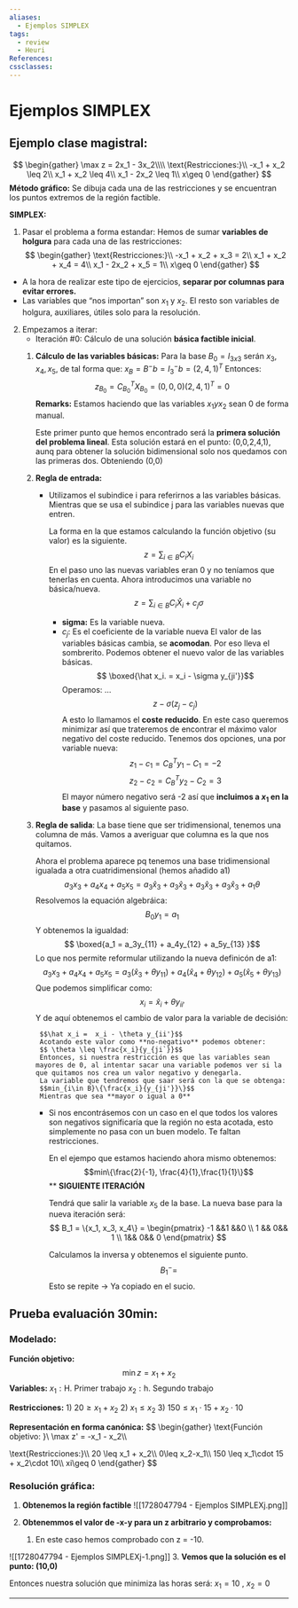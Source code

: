 ```yaml
---
aliases:
  - Ejemplos SIMPLEX
tags:
  - review
  - Heuri
References: 
cssclasses:
---
```

# Ejemplos SIMPLEX
## Ejemplo clase magistral:

$$
\begin{gather}
\max z = 2x_1 - 3x_2\\\\
\text{Restricciones:}\\
-x_1 + x_2 \leq 2\\
x_1 + x_2 \leq 4\\
x_1 - 2x_2 \leq 1\\
x\geq 0
\end{gather}
$$
**Método gráfico:**
Se dibuja cada una de las restricciones y se encuentran los puntos extremos de la región factible. 

**SIMPLEX:**
1. Pasar el problema a forma estandar: Hemos de sumar **variables de holgura** para cada una de las restricciones:
$$
\begin{gather}
\text{Restricciones:}\\
-x_1 + x_2 + x_3 = 2\\
x_1 + x_2 +  x_4 = 4\\
x_1 - 2x_2 + x_5 = 1\\
x\geq 0
\end{gather}
$$
+ A la hora de realizar este tipo de ejercicios, **separar por columnas para evitar errores.**
+ Las variables que “nos importan” son $x_1$ y $x_2$. El resto son variables de holgura, auxiliares, útiles solo para la resolución.

2. Empezamos a iterar:
	+ Iteración #0: Cálculo de una solución **básica factible inicial**. 
	1. **Cálculo de las variables básicas:** Para la base $B_0 = I_{3x3}$  serán $x_3, x_4, x_5$, de tal forma que: $x_B = B^-b = I_3^-b = (2,4,1)^T$
		Entonces: 
		$$ z_{B_0} = C_{B_0}^T X_{B_0} = (0,0,0)(2,4,1)^T = 0$$
		**Remarks:** Estamos haciendo que las variables $x_1 y x_2$ sean 0 de forma manual. 

		Este primer punto que hemos encontrado será la **primera solución del problema lineal**. Esta solución estará en el punto: (0,0,2,4,1), aunq para obtener la solución bidimensional solo nos quedamos con las primeras dos. Obteniendo (0,0)

	2. **Regla de entrada:** 
		+ Utilizamos el subindice i para referirnos a las variables básicas. Mientras que se usa el subindice j para las variables nuevas que entren.
		  
		  La forma en la que estamos calculando la función objetivo (su valor) es la siguiente. 
		  $$ z = \sum_{i\in B} C_i X_i$$
		  En el paso uno las nuevas variables eran 0 y no teníamos que tenerlas en cuenta.
		  Ahora introducimos una variable no básica/nueva.
		  $$ z = \sum_{i\in B} C_i \hat X_i + c_j \sigma $$
		  + **sigma:** Es la variable nueva.
		  + $c_j$: Es el coeficiente de la variable nueva
		  El valor de las variables básicas cambia, se **acomodan**. Por eso lleva el sombrerito. Podemos obtener el nuevo valor de las variables básicas. 
		  $$ \boxed{\hat x_i. = x_i - \sigma y_{ji'}}$$
		  Operamos: 
			…
			$$z - \sigma(z_j - c_j)$$
			A esto lo llamamos el **coste reducido**. En este caso queremos minimizar así que trateremos de encontrar el máximo valor negativo del coste reducido. 
			Tenemos dos opciones, una por variable nueva: 
			$$z_1 - c_1 = C_B^Ty_1 - C_1 = -2$$
			$$z_2 - c_2 = C_B^Ty_2- C_2 = 3$$
			El mayor número negativo será -2 así que **incluimos a $x_1$ en la base** y pasamos al siguiente paso. 
			
	3. **Regla de salida**: 
			La base tiene que ser tridimensional, tenemos una columna de más. Vamos a averiguar que columna es la que nos quitamos. 

		  Ahora el problema aparece pq tenemos una base tridimensional igualada a otra cuatridimensional (hemos añadido a1)
		  $$a_3x_3 + a_4x_4 + a_5x_5 = a_3\hat x_3 + a_3\hat x_3 + a_3\hat x_3 + a_3\hat x_3 + a_1 \theta$$
		  Resolvemos la equación algebráica: 
		  $$ B_0 y_1 = a_1$$ 
			Y obtenemos la igualdad: 
			$$ \boxed{a_1 = a_3y_{11} + a_4y_{12} + a_5y_{13} }$$
			Lo que nos permite reformular utilizando la nueva definicón de a1:
			$$a_3x_3 + a_4x_4 + a_5x_5 = a_3(\hat x_3 + \theta y_{11}) + a_4(\hat x_4+ \theta y_{12})  + a_5(\hat x_5 + \theta y_{13})$$
			Que podemos simplificar como: 
			$$x_i = \hat x_i + \theta y_{ii'}$$
			Y de aquí obtenemos el cambio de valor para la variable de decisión: 
			
			$$\hat x_i =  x_i - \theta y_{ii'}$$
			Acotando este valor como **no-negativo** podemos obtener: 
			$$ \theta \leq \frac{x_i}{y_{ji`}}$$
			Entonces, si nuestra restricción es que las variables sean mayores de 0, al intentar sacar una variable podemos ver si la que quitamos nos crea un valor negativo y denegarla.
			La variable que tendremos que saar será con la que se obtenga: 
			$$min_{i\in B}\{\frac{x_i}{y_{ji'}}\}$$
			Mientras que sea **mayor o igual a 0**
		+ Si nos encontrásemos con un caso en el que todos los valores son negativos significaría que la región no esta acotada, esto simplemente no pasa con un buen modelo. Te faltan restricciones.
		  
			En el ejempo que estamos haciendo ahora mismo obtenemos: 
			$$min\{\frac{2}{-1}, \frac{4}{1},\frac{1}{1}\}$$
			**
			**SIGUIENTE ITERACIÓN**
			
			Tendrá que salir la variable $x_5$ de la base.
			La nueva base para la nueva iteración será: 
			$$ B_1 = \{x_1, x_3, x_4\} = \begin{pmatrix}
-1 &&1 &&0 \\ 1 && 0&& 1 \\ 1&& 0&& 0
\end{pmatrix} $$

			Calculamos la inversa y obtenemos el siguiente punto. 
			$$ B_1 ^- = $$ 
		Esto se repite → Ya copiado en el sucio. 
		

## Prueba evaluación 30min: 
### Modelado:
**Función objetivo:**
$$ \min z = x_1 + x_2$$
**Variables:**
$x_1 : \text{H. Primer trabajo}$
$x_2: \text{h. Segundo trabajo}$

**Restricciones:**
$\text{1) } 20 \geq x_1 + x_2$
$\text{2) } x_1 \leq x_2$
$\text{3) }150 \leq x_1\cdot 15  +  x_2\cdot 10$

**Representación en forma canónica:**
$$
\begin{gather}
\text{Función objetivo: }\\
\max z' = -x_1 - x_2\\\\

\text{Restricciones:}\\\\
 20 \leq x_1 + x_2\\\\
 0\leq x_2-x_1\\\\
150 \leq x_1\cdot 15  +  x_2\cdot 10\\\\
xi\geq 0
\end{gather}
$$
### Resolución gráfica:
1. **Obtenemos la región factible**
![[1728047794 - Ejemplos SIMPLEXj.png]]

2. **Obtenemmos el valor de -x-y para un z arbitrario y comprobamos:**
	1. En este caso hemos comprobado con z = -10. 

![[1728047794 - Ejemplos SIMPLEXj-1.png]]
3. **Vemos que la solución es el punto: (10,0)**
   
   Entonces nuestra solución que minimiza las horas  será:
   $x_1 = 10$ , $x_2 = 0$ 
***

